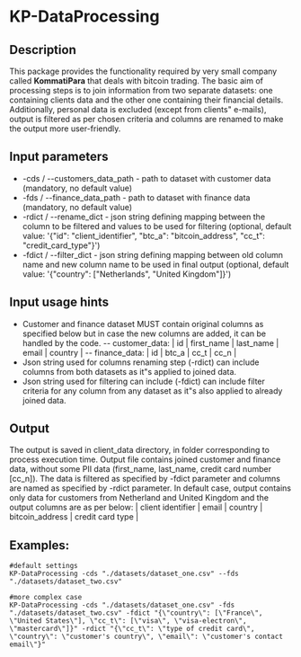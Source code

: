 # KP-DataProcessing

## Description
This package provides the functionality required by very small company called **KommatiPara** that deals with bitcoin trading. The basic aim of processing steps is to join information from two separate datasets: one containing clients data and the other one containing their financial details. Additionally, personal data is excluded  (except from clients\" e-mails), output is filtered as per chosen criteria and columns are renamed to make the output more user-friendly.
## Input parameters
- -cds / --customers_data_path - path to dataset with customer data
(mandatory, no default value)
- -fds / --finance_data_path - path to dataset with finance data
(mandatory, no default value)
- -rdict / --rename_dict - json string defining mapping between the column to be filtered and values to be used for filtering
(optional, default value: '{\"id\": \"client_identifier\", \"btc_a\": \"bitcoin_address\", \"cc_t\": \"credit_card_type\"}')
- -fdict / --filter_dict - json string defining mapping between old column name and new column name to be used in final output
(optional, default value: '{\"country\": [\"Netherlands\", \"United Kingdom\"]}')

## Input usage hints
- Customer and finance dataset MUST contain original columns as specified below but in case the new columns are added, it can be handled by the code.
-- customer_data:
| id | first_name | last_name | email | country |
-- finance_data:
| id | btc_a | cc_t | cc_n |
- Json string used for columns renaming step (-rdict) can include columns from both datasets as it\"s applied to joined data.
- Json string used for filtering can include (-fdict) can include filter criteria for any column from any dataset as it\"s also applied to already joined data.

## Output
The output is saved in client_data directory, in folder corresponding to process execution time. Output file contains joined customer and finance data, without some PII data (first_name, last_name, credit card number [cc_n]). The data is filtered as specified by -fdict parameter and columns are named as specified by -rdict parameter. In default case, output contains only data for customers from Netherland and United Kingdom and the output columns are as per below:
| client identifier | email | country | bitcoin_address | credit card type |


## Examples:
```
#default settings
KP-DataProcessing -cds "./datasets/dataset_one.csv" --fds "./datasets/dataset_two.csv"
```

```
#more complex case
KP-DataProcessing -cds "./datasets/dataset_one.csv" -fds "./datasets/dataset_two.csv" -fdict "{\"country\": [\"France\", \"United States\"], \"cc_t\": [\"visa\", \"visa-electron\", \"mastercard\"]}" -rdict "{\"cc_t\": \"type of credit card\", \"country\": \"customer's country\", \"email\": \"customer's contact email\"}"
```
